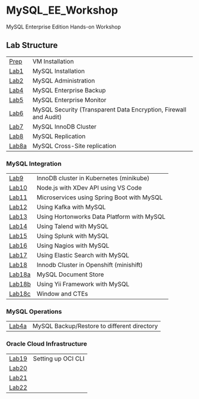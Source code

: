 # MySQL_EE_Workshop
MySQL Enterprise Edition Hands-on Workshop
## Lab Structure
|||
| ------------- | ------------------------------------------------------- |
| [Prep](Prep) | VM Installation
| [Lab1](Lab1) | MySQL Installation
| [Lab2](Lab2) | MySQL Administration     
| [Lab4](Lab4) | MySQL Enterprise Backup
| [Lab5](Lab5) | MySQL Enterprise Monitor
| [Lab6](Lab6) | MySQL Security (Transparent Data Encryption, Firewall and Audit)
| [Lab7](Lab7) | MySQL InnoDB Cluster
| [Lab8](Lab8) | MySQL Replication
| [Lab8a](Lab8a) | MySQL Cross-Site replication

### MySQL Integration
|||
| -------------  | ------------------------------------------------------- |
| [Lab9](Lab9)   | InnoDB cluster in Kubernetes (minikube)
| [Lab10](Lab10) | Node.js with XDev API using VS Code   
| [Lab11](Lab11) | Microservices using Spring Boot with MySQL
| [Lab12](Lab12) | Using Kafka with MySQL
| [Lab13](Lab13) | Using Hortonworks Data Platform with MySQL
| [Lab14](Lab14) | Using Talend with MySQL
| [Lab15](Lab15) | Using Splunk with MySQL
| [Lab16](Lab16) | Using Nagios with MySQL
| [Lab17](Lab17) | Using Elastic Search with MySQL
| [Lab18](Lab18) | Innodb Cluster in Openshift (minishift)
| [Lab18a](Lab18a)| MySQL Document Store
| [Lab18b](Lab18b)| Using Yii Framework with MySQL
| [Lab18c](Lab18c)| Window and CTEs



### MySQL Operations
|||
| -------------  | ------------------------------------------------------- |
| [Lab4a](Lab4a) | MySQL Backup/Restore to different directory


### Oracle Cloud Infrastructure
|||
| -------------  | ------------------------------------------------------- |
| [Lab19](Lab19) | Setting up OCI CLI
| [Lab20](Lab20) | 
| [Lab21](Lab21) | 
| [Lab22](Lab22) | 

